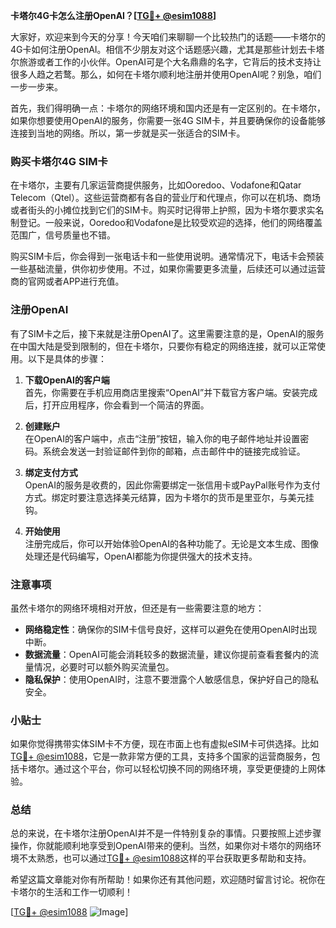 **卡塔尔4G卡怎么注册OpenAI？[[TG💪+ @esim1088](https://t.me/s/esim1088)]**

大家好，欢迎来到今天的分享！今天咱们来聊聊一个比较热门的话题——卡塔尔的4G卡如何注册OpenAI。相信不少朋友对这个话题感兴趣，尤其是那些计划去卡塔尔旅游或者工作的小伙伴。OpenAI可是个大名鼎鼎的名字，它背后的技术支持让很多人趋之若鹜。那么，如何在卡塔尔顺利地注册并使用OpenAI呢？别急，咱们一步一步来。

首先，我们得明确一点：卡塔尔的网络环境和国内还是有一定区别的。在卡塔尔，如果你想要使用OpenAI的服务，你需要一张4G SIM卡，并且要确保你的设备能够连接到当地的网络。所以，第一步就是买一张适合的SIM卡。

### **购买卡塔尔4G SIM卡**

在卡塔尔，主要有几家运营商提供服务，比如Ooredoo、Vodafone和Qatar Telecom（Qtel）。这些运营商都有各自的营业厅和代理点，你可以在机场、商场或者街头的小摊位找到它们的SIM卡。购买时记得带上护照，因为卡塔尔要求实名制登记。一般来说，Ooredoo和Vodafone是比较受欢迎的选择，他们的网络覆盖范围广，信号质量也不错。

购买SIM卡后，你会得到一张电话卡和一些使用说明。通常情况下，电话卡会预装一些基础流量，供你初步使用。不过，如果你需要更多流量，后续还可以通过运营商的官网或者APP进行充值。

### **注册OpenAI**

有了SIM卡之后，接下来就是注册OpenAI了。这里需要注意的是，OpenAI的服务在中国大陆是受到限制的，但在卡塔尔，只要你有稳定的网络连接，就可以正常使用。以下是具体的步骤：

1. **下载OpenAI的客户端**  
   首先，你需要在手机应用商店里搜索“OpenAI”并下载官方客户端。安装完成后，打开应用程序，你会看到一个简洁的界面。

2. **创建账户**  
   在OpenAI的客户端中，点击“注册”按钮，输入你的电子邮件地址并设置密码。系统会发送一封验证邮件到你的邮箱，点击邮件中的链接完成验证。

3. **绑定支付方式**  
   OpenAI的服务是收费的，因此你需要绑定一张信用卡或PayPal账号作为支付方式。绑定时要注意选择美元结算，因为卡塔尔的货币是里亚尔，与美元挂钩。

4. **开始使用**  
   注册完成后，你可以开始体验OpenAI的各种功能了。无论是文本生成、图像处理还是代码编写，OpenAI都能为你提供强大的技术支持。

### **注意事项**

虽然卡塔尔的网络环境相对开放，但还是有一些需要注意的地方：

- **网络稳定性**：确保你的SIM卡信号良好，这样可以避免在使用OpenAI时出现中断。
- **数据流量**：OpenAI可能会消耗较多的数据流量，建议你提前查看套餐内的流量情况，必要时可以额外购买流量包。
- **隐私保护**：使用OpenAI时，注意不要泄露个人敏感信息，保护好自己的隐私安全。

### **小贴士**

如果你觉得携带实体SIM卡不方便，现在市面上也有虚拟eSIM卡可供选择。比如[TG💪+ @esim1088](https://t.me/s/esim1088)，它是一款非常方便的工具，支持多个国家的运营商服务，包括卡塔尔。通过这个平台，你可以轻松切换不同的网络环境，享受更便捷的上网体验。

### **总结**

总的来说，在卡塔尔注册OpenAI并不是一件特别复杂的事情。只要按照上述步骤操作，你就能顺利地享受到OpenAI带来的便利。当然，如果你对卡塔尔的网络环境不太熟悉，也可以通过[TG💪+ @esim1088](https://t.me/s/esim1088)这样的平台获取更多帮助和支持。

希望这篇文章能对你有所帮助！如果你还有其他问题，欢迎随时留言讨论。祝你在卡塔尔的生活和工作一切顺利！

[[TG💪+ @esim1088](https://t.me/s/esim1088) ![Image](https://i.postimg.cc/4NQfJmqS/Snipaste-2025-05-13-00-14-12.png)]
